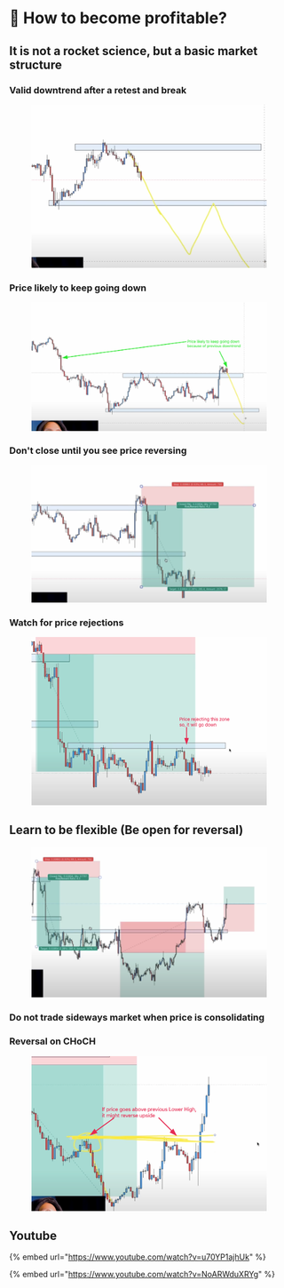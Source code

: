 # 🤑 How to become profitable?

## It is not a rocket science, but a basic market structure

### Valid downtrend after a retest and break

<figure><img src="../.gitbook/assets/image (12) (1) (1) (1).png" alt=""><figcaption></figcaption></figure>

### Price likely to keep going down

<figure><img src="../.gitbook/assets/image (7) (1).png" alt=""><figcaption></figcaption></figure>

### Don't close until you see price reversing

<figure><img src="../.gitbook/assets/image (14) (1) (1) (1) (1).png" alt=""><figcaption></figcaption></figure>

### Watch for price rejections

<figure><img src="../.gitbook/assets/image (13) (1) (1).png" alt=""><figcaption></figcaption></figure>

## Learn to be flexible (Be open for reversal)

<figure><img src="../.gitbook/assets/image (4) (1).png" alt=""><figcaption></figcaption></figure>

### Do not trade sideways market when price is consolidating



### Reversal on CHoCH

<figure><img src="../.gitbook/assets/image (8) (2).png" alt=""><figcaption></figcaption></figure>

## Youtube

{% embed url="https://www.youtube.com/watch?v=u70YP1ajhUk" %}

{% embed url="https://www.youtube.com/watch?v=NoARWduXRYg" %}
